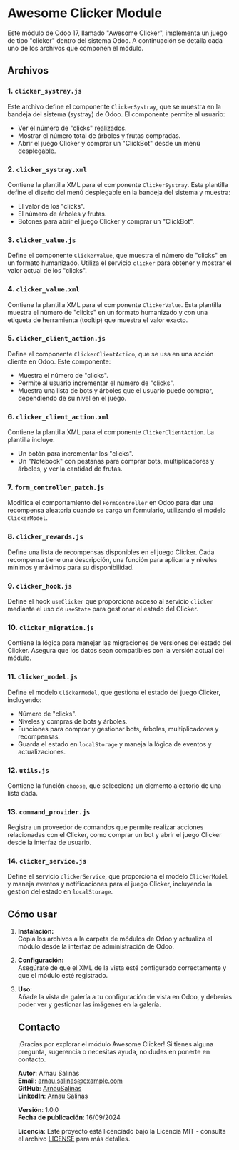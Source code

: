 # Awesome Clicker Module

Este módulo de Odoo 17, llamado "Awesome Clicker", implementa un juego de tipo "clicker" dentro del sistema Odoo. A continuación se detalla cada uno de los archivos que componen el módulo.

## Archivos

### 1. **`clicker_systray.js`**

Este archivo define el componente `ClickerSystray`, que se muestra en la bandeja del sistema (systray) de Odoo. El componente permite al usuario:
- Ver el número de "clicks" realizados.
- Mostrar el número total de árboles y frutas compradas.
- Abrir el juego Clicker y comprar un "ClickBot" desde un menú desplegable.

### 2. **`clicker_systray.xml`**

Contiene la plantilla XML para el componente `ClickerSystray`. Esta plantilla define el diseño del menú desplegable en la bandeja del sistema y muestra:
- El valor de los "clicks".
- El número de árboles y frutas.
- Botones para abrir el juego Clicker y comprar un "ClickBot".

### 3. **`clicker_value.js`**

Define el componente `ClickerValue`, que muestra el número de "clicks" en un formato humanizado. Utiliza el servicio `clicker` para obtener y mostrar el valor actual de los "clicks".

### 4. **`clicker_value.xml`**

Contiene la plantilla XML para el componente `ClickerValue`. Esta plantilla muestra el número de "clicks" en un formato humanizado y con una etiqueta de herramienta (tooltip) que muestra el valor exacto.

### 5. **`clicker_client_action.js`**

Define el componente `ClickerClientAction`, que se usa en una acción cliente en Odoo. Este componente:
- Muestra el número de "clicks".
- Permite al usuario incrementar el número de "clicks".
- Muestra una lista de bots y árboles que el usuario puede comprar, dependiendo de su nivel en el juego.

### 6. **`clicker_client_action.xml`**

Contiene la plantilla XML para el componente `ClickerClientAction`. La plantilla incluye:
- Un botón para incrementar los "clicks".
- Un "Notebook" con pestañas para comprar bots, multiplicadores y árboles, y ver la cantidad de frutas.

### 7. **`form_controller_patch.js`**

Modifica el comportamiento del `FormController` en Odoo para dar una recompensa aleatoria cuando se carga un formulario, utilizando el modelo `ClickerModel`.

### 8. **`clicker_rewards.js`**

Define una lista de recompensas disponibles en el juego Clicker. Cada recompensa tiene una descripción, una función para aplicarla y niveles mínimos y máximos para su disponibilidad.

### 9. **`clicker_hook.js`**

Define el hook `useClicker` que proporciona acceso al servicio `clicker` mediante el uso de `useState` para gestionar el estado del Clicker.

### 10. **`clicker_migration.js`**

Contiene la lógica para manejar las migraciones de versiones del estado del Clicker. Asegura que los datos sean compatibles con la versión actual del módulo.

### 11. **`clicker_model.js`**

Define el modelo `ClickerModel`, que gestiona el estado del juego Clicker, incluyendo:
- Número de "clicks".
- Niveles y compras de bots y árboles.
- Funciones para comprar y gestionar bots, árboles, multiplicadores y recompensas.
- Guarda el estado en `localStorage` y maneja la lógica de eventos y actualizaciones.

### 12. **`utils.js`**

Contiene la función `choose`, que selecciona un elemento aleatorio de una lista dada.

### 13. **`command_provider.js`**

Registra un proveedor de comandos que permite realizar acciones relacionadas con el Clicker, como comprar un bot y abrir el juego Clicker desde la interfaz de usuario.

### 14. **`clicker_service.js`**

Define el servicio `clickerService`, que proporciona el modelo `ClickerModel` y maneja eventos y notificaciones para el juego Clicker, incluyendo la gestión del estado en `localStorage`.

## Cómo usar

1. **Instalación:**  
   Copia los archivos a la carpeta de módulos de Odoo y actualiza el módulo desde la interfaz de administración de Odoo.

2. **Configuración:**  
   Asegúrate de que el XML de la vista esté configurado correctamente y que el módulo esté registrado.

3. **Uso:**  
   Añade la vista de galería a tu configuración de vista en Odoo, y deberías poder ver y gestionar las imágenes en la galería.

   ## Contacto
   
   ¡Gracias por explorar el módulo Awesome Clicker! Si tienes alguna pregunta, sugerencia o necesitas ayuda, no dudes en ponerte en contacto.
   
   **Autor**: Arnau Salinas  
   **Email**: [arnau.salinas@example.com](mailto:arnau.salinas@example.com)  
   **GitHub**: [ArnauSalinas](https://github.com/arnausalinas)  
   **LinkedIn**: [Arnau Salinas](https://www.linkedin.com/in/arnau-salinas-2426bsb)
   
   **Versión**: 1.0.0  
   **Fecha de publicación**: 16/09/2024
   
   **Licencia**: Este proyecto está licenciado bajo la Licencia MIT - consulta el archivo [LICENSE](LICENSE) para más detalles.